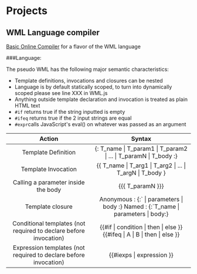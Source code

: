 # Projects
## WML Language compiler

[Basic Online Compiler](https://camilogarcialarotta.github.io/Projects/WML_Compiler/index.html) for a flavor of the WML language 


###Language:

The pseudo WML has the following major semantic characteristics:  

-  Template definitions, invocations and closures can be nested
-  Language is by default statically scoped, to turn into dynamically scoped please see line XXX in WML.js
-  Anything outside template declaration and invocation is treated as plain HTML text  
-  `#if` returns true if the string inputted is empty
-  `#ifeq` returns true if the 2 input strings are equal
-  `#expr`calls JavaScript's eval() on whatever was passed as an argument

|  __Action__              	|  __Syntax__           |  
|:---:	                    |:---:	                |
|   Template Definition	|   {: T_name \| T_param1 \| T_param2 \| ... \| T_paramN \| T_body  :}	|  
|   Template Invocation	|   {{ T_name \| T_arg1 \| T_arg2 \| ... \| T_argN \| T_body  }	|   
|   Calling a parameter inside the body	|   {{{ T_paramN }}}	|  
|   Template closure	|   Anonymous : {:\` \| parameters \| body :}  Named : {:\`T_name \| parameters \| body:}	|  
|   Conditional templates  (not required to declare before invocation)	|   {{#if \| condition \| then \| else }}  {{#ifeq \| A \| B \| then \| else }} 	|
|   Expression templates  (not required to declare before invocation)	|   {{#iexps \| expression }} 	|

